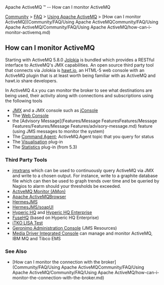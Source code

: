 Apache ActiveMQ ™ -- How can I monitor ActiveMQ 

[Community](community.md) > [FAQ](CommunityCommunity/Community/faq.md) > [Using Apache ActiveMQ](Community/FAQCommunity/FAQ/Community/FAQ/using-apache-activemq.md) > [How can I monitor ActiveMQ](Community/FAQ/Using Apache ActiveMQCommunity/FAQ/Using Apache ActiveMQ/Community/FAQ/Using Apache ActiveMQ/how-can-i-monitor-activemq.md)


How can I monitor ActiveMQ
--------------------------

Starting with ActiveMQ 5.8.0 [Jolokia](http://www.jolokia.org/) is bundled which provides a RESTful interface to ActiveMQ's JMX capabilities. An open source third party tool that connects via Jolokia is [hawt.io](http://hawt.io/), an HTML-5 web console with an ActiveMQ plugin that is at least worth being familiar with as ActiveMQ and hawt.io share developers.

In ActiveMQ 4.x you can monitor the broker to see what destinations are being used, their activity along with connections and subscriptions using the following tools

*   [JMX](Features/jmx.md) and a JMX console such as [jConsole](http://java.sun.com/developer/technicalArticles/J2SE/jconsole.html)
*   The [Web Console](ToolsTools/Tools/web-console.md)
*   the [Advisory Message](Features/Message FeaturesFeatures/Message Features/Features/Message Features/advisory-message.md) feature (using JMS messages to monitor the system)
*   The [Command Agent](Features/command-agent.md); ActiveMQ.Agent topic that you query for status
*   The [Visualisation](FeaturesFeatures/Features/visualisation.md) plug-in
*   The [Statistics](http://activemq.apache.orgFeatures/InterceptorsFeatures/Interceptors/Features/Interceptors/statisticsplugin.md) plug-in (from 5.3)

### Third Party Tools

*   [jmxtrans](https://github.com/jmxtrans/jmxtrans) which can be used to continuously query ActiveMQ via JMX and write to a chosen output. For instance, write to a graphite database file which can then be used to graph trends over time and be queried by Nagios to alarm should your thresholds be exceeded.
*   [ActiveMQ Monitor (AMon)](http://www.ttmsolutions.com/Transactional_Software_Solutions/Active_Monitor_AMon.php)
*   [Apache ActiveMQBrowser](http://sourceforge.net/projects/activemqbrowser/)
*   [HermesJMS](http://www.hermesjms.com/confluence/display/HJMS/Home)
*   [HermesJMS/soapUI](http://www.soapui.org/JMS/working-with-jms-messages.html)
*   [Hyperic HQ](http://www.hyperic.com/products/open-source-systems-monitoring) and [Hyperic HQ Enterprise](http://www.hyperic.com/products/enterprise-systems-monitoring)
*   [FuseHQ](http://fusesource.com/products/fuse-hq/) (based on Hyperic HQ Enterprise)
*   [iTKO LISA Test](http://www.itko.com/products/jms.jsp)
*   [Geronimo Administration Console](https://cwiki.apache.org/GMOxDOC11/geronimo-administration-console.html#GeronimoAdministrationConsole-JMSServer) (JMS Resources)
*   [Media Driver Integrated Console](https://mediadriver.com/software/) can manage and monitor ActiveMQ, IBM MQ and Tibco EMS

### See Also

*   [How can I monitor the connection with the broker](Community/FAQ/Using Apache ActiveMQCommunity/FAQ/Using Apache ActiveMQ/Community/FAQ/Using Apache ActiveMQ/how-can-i-monitor-the-connection-with-the-broker.md)

